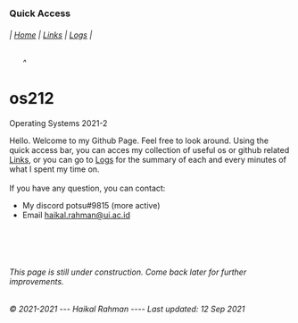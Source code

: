 ### Quick Access<br>
###### | [Home](https://haikalrmn.github.io/os212/ "Repository's Home Page (You are here)") | [Links](https://haikalrmn.github.io/os212/LINKS/ "OS/Github Related References") | [Logs](https://haikalrmn.github.io/os212/TXT/mylog.txt "Log of My Daily Activities 24/7") |
###### &nbsp;&nbsp;&nbsp;&nbsp;&nbsp;&nbsp;^
# os212
Operating Systems 2021-2

Hello. Welcome to my Github Page. Feel free to look around. Using the quick access bar, you can acces my collection of useful os or github related [Links](https://haikalrmn.github.io/os212/LINKS/ "OS/Github Related References"), or you can go to [Logs](https://haikalrmn.github.io/os212/TXT/mylog.txt "Log of My Daily Activities 24/7") for the summary of each and every minutes of what I spent my time on. <br> <br>
If you have any question, you can contact:
- My discord potsu#9815 (more active)
- Email haikal.rahman@ui.ac.id

<br>
<br>
<br>

###### This page is still under construction. Come back later for further improvements.<br>
###### © 2021-2021 --- Haikal Rahman ---- Last updated: 12 Sep 2021

